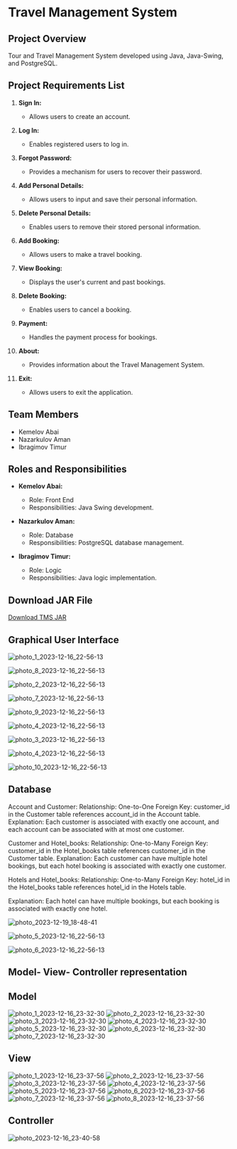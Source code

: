 # Travel Management System

## Project Overview
Tour and Travel Management System developed using Java, Java-Swing, and PostgreSQL.

## Project Requirements List
1. **Sign In:**
   - Allows users to create an account.

2. **Log In:**
   - Enables registered users to log in.

3. **Forgot Password:**
   - Provides a mechanism for users to recover their password.

4. **Add Personal Details:**
   - Allows users to input and save their personal information.

5. **Delete Personal Details:**
   - Enables users to remove their stored personal information.

6. **Add Booking:**
   - Allows users to make a travel booking.

7. **View Booking:**
   - Displays the user's current and past bookings.

8. **Delete Booking:**
   - Enables users to cancel a booking.

9. **Payment:**
   - Handles the payment process for bookings.

10. **About:**
    - Provides information about the Travel Management System.

11. **Exit:**
    - Allows users to exit the application.

## Team Members
- Kemelov Abai
- Nazarkulov Aman
- Ibragimov Timur

## Roles and Responsibilities
- **Kemelov Abai:**
  - Role: Front End
  - Responsibilities: Java Swing development.

- **Nazarkulov Aman:**
  - Role: Database
  - Responsibilities: PostgreSQL database management.

- **Ibragimov Timur:**
  - Role: Logic
  - Responsibilities: Java logic implementation.
 
## Download JAR File
[Download TMS JAR](https://github.com/ibrgmvtmr/travel-management-system/releases/download/v1.0.0/TMS.jar)

## Graphical User Interface
![photo_1_2023-12-16_22-56-13](https://github.com/ibrgmvtmr/travel-management-system/assets/122607659/a3d5e3d4-5d51-4a01-8317-b64cb3ea5aab)

![photo_8_2023-12-16_22-56-13](https://github.com/ibrgmvtmr/travel-management-system/assets/122607659/2dd9324e-7a01-4f3d-b2ea-5454b45187cb)

![photo_2_2023-12-16_22-56-13](https://github.com/ibrgmvtmr/travel-management-system/assets/122607659/03c778d7-c9f3-458e-8cfb-7c76ed0a1176)

![photo_7_2023-12-16_22-56-13](https://github.com/ibrgmvtmr/travel-management-system/assets/122607659/120fdaa3-60ea-48f6-b88a-e172abe5e815)

![photo_9_2023-12-16_22-56-13](https://github.com/ibrgmvtmr/travel-management-system/assets/122607659/65c30b26-6ff2-460e-9be1-abb71be9b801)

![photo_4_2023-12-16_22-56-13](https://github.com/ibrgmvtmr/travel-management-system/assets/122607659/3a463666-85df-4149-8555-6973bf97e09e)

![photo_3_2023-12-16_22-56-13](https://github.com/ibrgmvtmr/travel-management-system/assets/122607659/d6c1f362-63ac-42b7-b640-b11930ea48be)

![photo_4_2023-12-16_22-56-13](https://github.com/ibrgmvtmr/travel-management-system/assets/122607659/0ff45194-1ba3-4199-8d99-32159eb2e580)

![photo_10_2023-12-16_22-56-13](https://github.com/ibrgmvtmr/travel-management-system/assets/122607659/f6d2eb9e-cedd-4fd6-a916-4bd6344d9386)

## Database
Account and Customer:
Relationship: One-to-One
Foreign Key: customer_id in the Customer table references account_id in the Account table.
Explanation: Each customer is associated with exactly one account, and each account can be associated with at most one customer.

Customer and Hotel_books:
Relationship: One-to-Many
Foreign Key: customer_id in the Hotel_books table references customer_id in the Customer table.
Explanation: Each customer can have multiple hotel bookings, but each hotel booking is associated with exactly one customer.

Hotels and Hotel_books:
Relationship: One-to-Many
Foreign Key: hotel_id in the Hotel_books table references hotel_id in the Hotels table.

Explanation: Each hotel can have multiple bookings, but each booking is associated with exactly one hotel.

![photo_2023-12-19_18-48-41](https://github.com/ibrgmvtmr/travel-management-system/assets/122607659/2b9c466c-0cd6-497a-a27d-cd59bf23a293)

![photo_5_2023-12-16_22-56-13](https://github.com/ibrgmvtmr/travel-management-system/assets/122607659/b1979cb9-354b-428d-a513-32fd5397c1a0)

![photo_6_2023-12-16_22-56-13](https://github.com/ibrgmvtmr/travel-management-system/assets/122607659/8f235918-3040-4d0c-a296-724b10ed887e)

## Model- View- Controller representation

## Model
![photo_1_2023-12-16_23-32-30](https://github.com/ibrgmvtmr/travel-management-system/assets/122607659/54d36199-3e97-4e30-b358-fdc3ee172d98)
![photo_2_2023-12-16_23-32-30](https://github.com/ibrgmvtmr/travel-management-system/assets/122607659/2b1450f0-97b1-4136-8bf6-665680fca599)
![photo_3_2023-12-16_23-32-30](https://github.com/ibrgmvtmr/travel-management-system/assets/122607659/a7910ae2-f6f0-49eb-9f93-a0b89f2ab61a)
![photo_4_2023-12-16_23-32-30](https://github.com/ibrgmvtmr/travel-management-system/assets/122607659/ca9a1bd2-534d-4903-87a9-8a7f80fb2be6)
![photo_5_2023-12-16_23-32-30](https://github.com/ibrgmvtmr/travel-management-system/assets/122607659/a12d9fff-bce1-4789-96fb-0a7402502dfd)
![photo_6_2023-12-16_23-32-30](https://github.com/ibrgmvtmr/travel-management-system/assets/122607659/7a2c2bee-bcc8-400c-adff-87844b55c318)
![photo_7_2023-12-16_23-32-30](https://github.com/ibrgmvtmr/travel-management-system/assets/122607659/9f1bddc4-24ef-4a68-83ca-7afae79a645d)

## View
![photo_1_2023-12-16_23-37-56](https://github.com/ibrgmvtmr/travel-management-system/assets/122607659/128e9709-a1e7-42b2-90b0-f7dc6e714e2a)
![photo_2_2023-12-16_23-37-56](https://github.com/ibrgmvtmr/travel-management-system/assets/122607659/0f28ba1b-c227-4b68-ade7-f153c9ff0fd7)
![photo_3_2023-12-16_23-37-56](https://github.com/ibrgmvtmr/travel-management-system/assets/122607659/9b7efde1-d792-464a-903b-669d55e2ba3f)
![photo_4_2023-12-16_23-37-56](https://github.com/ibrgmvtmr/travel-management-system/assets/122607659/621fdbf6-698b-4799-9ac5-4dc53a1b094d)
![photo_5_2023-12-16_23-37-56](https://github.com/ibrgmvtmr/travel-management-system/assets/122607659/2c8bff7b-4d38-4676-b5dc-79d464d045ee)
![photo_6_2023-12-16_23-37-56](https://github.com/ibrgmvtmr/travel-management-system/assets/122607659/e62ea076-43ac-4725-8992-6d27688d4511)
![photo_7_2023-12-16_23-37-56](https://github.com/ibrgmvtmr/travel-management-system/assets/122607659/dbc817a0-9e3e-49c6-b2d2-2c1625299124)
![photo_8_2023-12-16_23-37-56](https://github.com/ibrgmvtmr/travel-management-system/assets/122607659/7d90e871-487b-4f78-8bfb-d2f0c974caf5)

## Controller
![photo_2023-12-16_23-40-58](https://github.com/ibrgmvtmr/travel-management-system/assets/122607659/c626e776-a1ed-4c9a-afea-3604bbf97cee)


